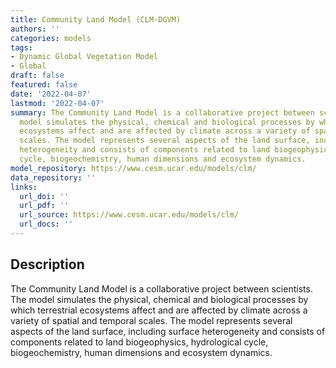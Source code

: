 ```yaml
---
title: Community Land Model (CLM-DGVM)
authors: ''
categories: models
tags:
- Dynamic Global Vegetation Model
- Global
draft: false
featured: false
date: '2022-04-07'
lastmod: '2022-04-07'
summary: The Community Land Model is a collaborative project between scientists. The
  model simulates the physical, chemical and biological processes by which terrestrial
  ecosystems affect and are affected by climate across a variety of spatial and temporal
  scales. The model represents several aspects of the land surface, including surface
  heterogeneity and consists of components related to land biogeophysics, hydrological
  cycle, biogeochemistry, human dimensions and ecosystem dynamics.
model_repository: https://www.cesm.ucar.edu/models/clm/
data_repository: ''
links:
  url_doi: ''
  url_pdf: ''
  url_source: https://www.cesm.ucar.edu/models/clm/
  url_docs: ''
---
```


## Description

The Community Land Model is a collaborative project between scientists. The model simulates the physical, chemical and biological processes by which terrestrial ecosystems affect and are affected by climate across a variety of spatial and temporal scales. The model represents several aspects of the land surface, including surface heterogeneity and consists of components related to land biogeophysics, hydrological cycle, biogeochemistry, human dimensions and ecosystem dynamics.


